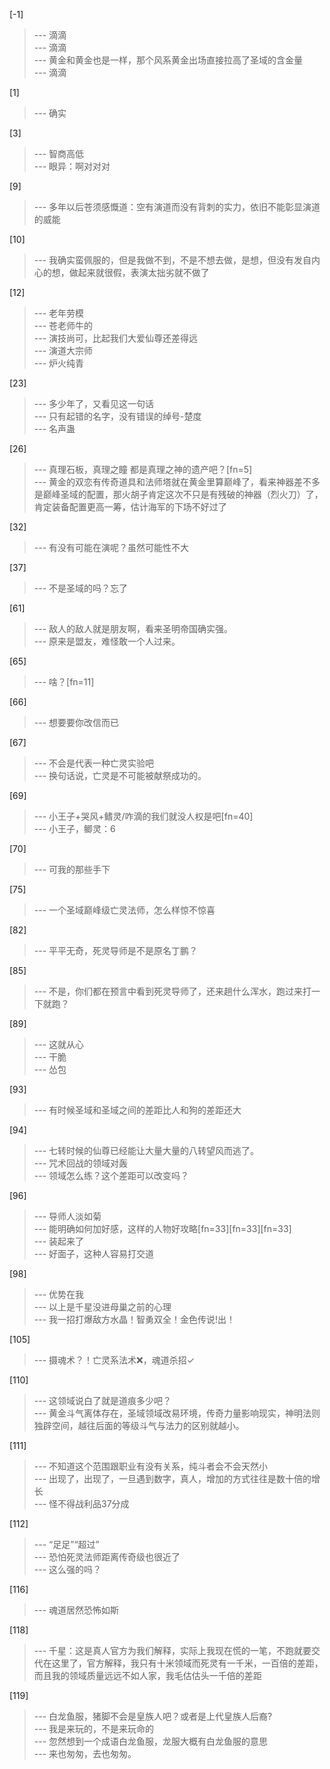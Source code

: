 
[-1] 
>--- 滴滴<br>
>--- 滴滴<br>
>--- 黄金和黄金也是一样，那个风系黄金出场直接拉高了圣域的含金量<br>
>--- 滴滴<br>

[1] 
>--- 确实<br>

[3] 
>--- 智商高低<br>
>--- 眼异：啊对对对<br>

[9] 
>--- 多年以后苍须感慨道：空有演道而没有背刺的实力，依旧不能彰显演道的威能<br>

[10] 
>--- 我确实蛮佩服的，但是我做不到，不是不想去做，是想，但没有发自内心的想，做起来就很假，表演太拙劣就不做了<br>

[12] 
>--- 老年劳模<br>
>--- 苍老师牛的<br>
>--- 演技尚可，比起我们大爱仙尊还差得远<br>
>--- 演道大宗师<br>
>--- 炉火纯青<br>

[23] 
>--- 多少年了，又看见这一句话<br>
>--- 只有起错的名字，没有错误的绰号-楚度<br>
>--- 名声蛊<br>

[26] 
>--- 真理石板，真理之瞳  都是真理之神的遗产吧？[fn=5]<br>
>--- 黄金的双恋有传奇道具和法师塔就在黄金里算巅峰了，看来神器差不多是巅峰圣域的配置，那火胡子肯定这次不只是有残破的神器（烈火刀）了，肯定装备配置更高一筹，估计海军的下场不好过了<br>

[32] 
>--- 有没有可能在演呢？虽然可能性不大<br>

[37] 
>--- 不是圣域的吗？忘了<br>

[61] 
>--- 敌人的敌人就是朋友啊，看来圣明帝国确实强。<br>
>--- 原来是盟友，难怪敢一个人过来。<br>

[65] 
>--- 啥？[fn=11]<br>

[66] 
>--- 想要要你改信而已<br>

[67] 
>--- 不会是代表一种亡灵实验吧<br>
>--- 换句话说，亡灵是不可能被献祭成功的。<br>

[69] 
>--- 小王子+哭风+鳍灵/咋滴的我们就没人权是吧[fn=40]<br>
>--- 小王子，鲫灵：6<br>

[70] 
>--- 可我的那些手下<br>

[75] 
>--- 一个圣域巅峰级亡灵法师，怎么样惊不惊喜<br>

[82] 
>--- 平平无奇，死灵导师是不是原名丁鹏？<br>

[85] 
>--- 不是，你们都在预言中看到死灵导师了，还来趟什么浑水，跑过来打一下就跑？<br>

[89] 
>--- 这就从心<br>
>--- 干脆<br>
>--- 怂包<br>

[93] 
>--- 有时候圣域和圣域之间的差距比人和狗的差距还大<br>

[94] 
>--- 七转时候的仙尊已经能让大量大量的八转望风而逃了。<br>
>--- 咒术回战的领域对轰<br>
>--- 领域怎么练？这个差距可以改变吗？<br>

[96] 
>--- 导师人淡如菊<br>
>--- 能明确如何加好感，这样的人物好攻略[fn=33][fn=33][fn=33]<br>
>--- 装起来了<br>
>--- 好面子，这种人容易打交道<br>

[98] 
>--- 优势在我<br>
>--- 以上是千星没进母巢之前的心理<br>
>--- 我一招打爆敌方水晶！智勇双全！金色传说!出！<br>

[105] 
>--- 摄魂术？！亡灵系法术❌，魂道杀招✓<br>

[110] 
>--- 这领域说白了就是道痕多少吧？<br>
>--- 黄金斗气离体存在，圣域领域改易环境，传奇力量影响现实，神明法则独辟空间，越往后面的等级斗气与法力的区别就越小。<br>

[111] 
>--- 不知道这个范围跟职业有没有关系，纯斗者会不会天然小<br>
>--- 出现了，出现了，一旦遇到数字，真人，增加的方式往往是数十倍的增长<br>
>--- 怪不得战利品37分成<br>

[112] 
>--- “足足”“超过”<br>
>--- 恐怕死灵法师距离传奇级也很近了<br>
>--- 这么强的吗？<br>

[116] 
>--- 魂道居然恐怖如斯<br>

[118] 
>--- 千星：这是真人官方为我们解释，实际上我现在慌的一笔，不跑就要交代在这里了，官方解释，我只有十米领域而死灵有一千米，一百倍的差距，而且我的领域质量远远不如人家，我毛估估头一千倍的差距<br>

[119] 
>--- 白龙鱼服，猪脚不会是皇族人吧？或者是上代皇族人后裔?<br>
>--- 我是来玩的，不是来玩命的<br>
>--- 忽然想到一个成语白龙鱼服，龙服大概有白龙鱼服的意思<br>
>--- 来也匆匆，去也匆匆。<br>
